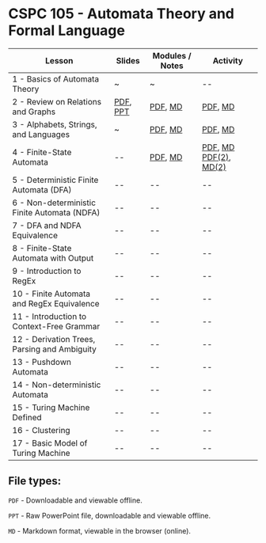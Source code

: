 # CSPC 105 - Automata Theory and Formal Language

| Lesson | Slides | Modules / Notes | Activity |
| --- | --- | --- | --- |
| 1 - Basics of Automata Theory | ~ | ~ | -- |
| 2 - Review on Relations and Graphs | [PDF](https://github.com/louisfacun/teaching/raw/master/cspc105/2022/slides/2/lesson2.pdf), [PPT](https://github.com/louisfacun/teaching/raw/master/cspc105/2022/slides/2/lesson2.pptx) | [PDF](https://github.com/louisfacun/teaching/raw/master/cspc105/2022/modules/2/lesson2.pdf), [MD](https://github.com/louisfacun/teaching/blob/master/cspc105/2022/modules/2/lesson2.md) | [PDF](https://github.com/louisfacun/teaching/raw/master/cspc105/2022/activities/2/lesson2.pdf), [MD](https://github.com/louisfacun/teaching/blob/master/cspc105/2022/activities/2/lesson2.md) |
| 3 - Alphabets, Strings, and Languages | ~ | [PDF](https://github.com/louisfacun/teaching/raw/master/cspc105/2022/modules/3/lesson3.pdf), [MD](https://github.com/louisfacun/teaching/blob/master/cspc105/2022/modules/3/lesson3.md) | [PDF](https://github.com/louisfacun/teaching/raw/master/cspc105/2022/activities/3/lesson3.pdf), [MD](https://github.com/louisfacun/teaching/blob/master/cspc105/2022/activities/3/lesson3.md) |
| 4 - Finite-State Automata | -- | [PDF](https://github.com/louisfacun/teaching/raw/master/cspc105/2022/modules/4/lesson4.pdf), [MD](https://github.com/louisfacun/teaching/blob/master/cspc105/2022/modules/4/lesson4.md) | [PDF](https://github.com/louisfacun/teaching/raw/master/cspc105/2022/activities/4/lesson4.pdf), [MD](https://github.com/louisfacun/teaching/blob/master/cspc105/2022/activities/4/lesson4.md) [PDF(2)](https://github.com/louisfacun/teaching/raw/master/cspc105/2022/activities/4/lesson4-2.pdf), [MD(2)](https://github.com/louisfacun/teaching/blob/master/cspc105/2022/activities/4/lesson4-2.md)  |
| 5 - Deterministic Finite Automata (DFA) | -- | -- | -- |
| 6 - Non-deterministic Finite Automata (NDFA) | -- | -- | -- |
| 7 - DFA and NDFA Equivalence | -- | -- | -- |
| 8 - Finite-State Automata with Output | -- | -- | -- |
| 9 - Introduction to RegEx | -- | -- | -- |
| 10 - Finite Automata and RegEx Equivalence | -- | -- | -- |
| 11 - Introduction to Context-Free Grammar | -- | -- | -- |
| 12 - Derivation Trees, Parsing and Ambiguity | -- | -- | -- |
| 13 - Pushdown Automata | -- | -- | -- |
| 14 - Non-deterministic Automata | -- | -- | -- |
| 15 - Turing Machine Defined | -- | -- | -- |
| 16 - Clustering | -- | -- | -- |
| 17 - Basic Model of Turing Machine| -- | -- | -- |
## File types:
`PDF` - Downloadable and viewable offline.

`PPT` - Raw PowerPoint file, downloadable and viewable offline.

`MD` - Markdown format, viewable in the browser (online).